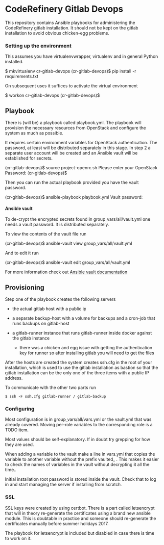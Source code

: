 # CodeRefinery Gitlab Devops

This repository contains Ansible playbooks for administering the CodeRefinery
gitlab installation. It should not be kept on the gitlab installation to avoid
obvious chicken-egg problems.

### Setting up the environment

This assumes you have virtualenvwrapper, virtualenv and in general Python
installed.

  $ mkvirtualenv cr-gitlab-devops
  (cr-gitlab-devops)$ pip install -r requirements.txt

On subsequent uses it suffices to activate the virtual environment

  $ workon cr-gitlab-devops
  (cr-gitlab-devops)$


## Playbook

There is (will be) a playbook called playbook.yml. The playbook will provision
the necessary resources from OpenStack and configure the system as much as
possible.

It requires certain environment variables for OpenStack authentication.
The password, at least will be distributed separately in this stage. In step 2
a separate user account will be created and an Ansible vault will be
established for secrets.


  (cr-gitlab-devops)$ source project-openrc.sh
  Please enter your OpenStack Password:
  (cr-gitlab-devops)$


Then you can run the actual playbook provided you have the vault password.

  (cr-gitlab-devops)$ ansible-playbook playbook.yml
  Vault password:

#### Ansible vault

To de-crypt the encrypted secrets found in group\_vars/all/vault.yml
one needs a vault password. It is distributed separately.

To view the contents of the vault file run

  (cr-gitlab-devops)$ ansible-vault view group\_vars/all/vault.yml

And to edit it run

  (cr-gitlab-devops)$ ansible-vault edit group\_vars/all/vault.yml

For more information check out  [Ansible vault
documentation](http://docs.ansible.com/ansible/playbooks_vault.html)

## Provisioning

Step one of the playbook creates the following servers

* the actual gitlab host with a public ip
* a separate backup-host with a volume for backups and a cron-job that runs
  backups on gitlab-host
* a gitlab-runner instance that runs gitlab-runner inside docker against the gitlab instance

  * there was a chicken and egg issue with getting the authentication key for
    runner so after installing gitlab you will need to get the files

After the hosts are created the system creates ssh.cfg in the root of your
installation, which is used to use the gitlab installation as bastion so that
the gitlab installation can be the only one of the three items with a public
IP address.

To communicate with the other two parts run

    $ ssh -F ssh.cfg gitlab-runner / gitlab-backup

### Configuring

Most configuration is in group\_vars/all/vars.yml or the vault.yml that was
already covered. Moving per-role variables to the corresponding role is a TODO
item.

Most values should be self-explanatory. If in doubt try grepping for how they
are used.

When adding a variable to the vault make a line in vars.yml that copies the
variable to another variable without the prefix vaulted\_ . This makes it
easier to check the names of variables in the vault without decrypting it all the time..

Initial installation root password is stored inside the vault. Check that to
log in and start managing the server if installing from scratch.

### SSL

SSL keys were created by using certbot. There is a part called letsencrypt
that will in theory re-generate the certificates using a brand new ansible
module. This is doubtable in practice and someone should re-generate the
certificates manually before summer holidays 2017.

The playbook for letsencrypt is included but disabled in case there is time to
work on it.
